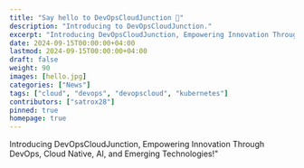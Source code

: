 ```yaml
---
title: "Say hello to DevOpsCloudJunction 👋"
description: "Introducing to DevOpsCloudJunction."
excerpt: "Introducing DevOpsCloudJunction, Empowering Innovation Through DevOps, Cloud Native, AI, and Emerging Technologies!"
date: 2024-09-15T00:00:00+04:00
lastmod: 2024-09-15T00:00:00+04:00
draft: false
weight: 90
images: [hello.jpg]
categories: ["News"]
tags: ["cloud", "devops", "devopscloud", "kubernetes"]
contributors: ["satrox28"]
pinned: true
homepage: true
---
```


Introducing DevOpsCloudJunction, Empowering Innovation Through DevOps, Cloud Native, AI, and Emerging Technologies!"
